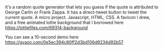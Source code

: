 It's a random quote generator that lets you guess if the
quote is attributed to George Carlin or Frank Zappa.
It has a direct-tweet button to tweet the current quote.
A micro project. Javascript, HTML, CSS.
A favicon I drew, and a free animated lottie background
that I borrowed here https://lottiefiles.com/69314-background

You can see a 10-second demo here
https://gyazo.com/0e5ec394c80ff2d3bd106d9234d92b57

